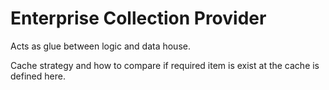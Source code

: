 
# Enterprise Collection Provider

Acts as glue between logic and data house. 

Cache strategy and how to compare if required item is exist at the cache is defined here.